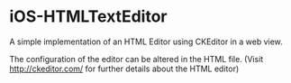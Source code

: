 iOS-HTMLTextEditor
==================

A simple implementation of an HTML Editor using CKEditor in a web view.

The configuration of the editor can be altered in the HTML file.
(Visit http://ckeditor.com/ for further details about the HTML editor)